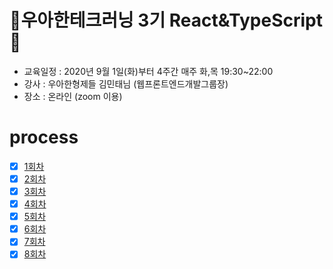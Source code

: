 # 💖우아한테크러닝 3기 React&TypeScript💖

- 교육일정 : 2020년 9월 1일(화)부터 4주간 매주 화,목 19:30~22:00
- 강사 : 우아한형제들 김민태님 (웹프론트엔드개발그룹장)
- 장소 : 온라인 (zoom 이용)

# process

- [x] [1회차](https://github.com/rktguswjd/woowahan-tech-learning-react-typescript/blob/master/week1-1_first.md)
- [x] [2회차](https://github.com/rktguswjd/woowahan-tech-learning-react-typescript/blob/master/week1-2_second.md)
- [x] [3회차](https://github.com/rktguswjd/woowahan-tech-learning-react-typescript/blob/master/week2-1_third.md)
- [x] [4회차](https://github.com/rktguswjd/woowahan-tech-learning-react-typescript/blob/master/week2-2_fourth.md)
- [x] [5회차](https://github.com/rktguswjd/woowahan-tech-learning-react-typescript/blob/master/week3-1_fifth.md)
- [x] [6회차](https://github.com/rktguswjd/woowahan-tech-learning-react-typescript/blob/master/week3-2_sixth.md)
- [x] [7회차](https://github.com/rktguswjd/woowahan-tech-learning-react-typescript/blob/master/week4-1_seventh.md)
- [x] [8회차](https://github.com/rktguswjd/woowahan-tech-learning-react-typescript/blob/master/week4-2_eighth.md)
